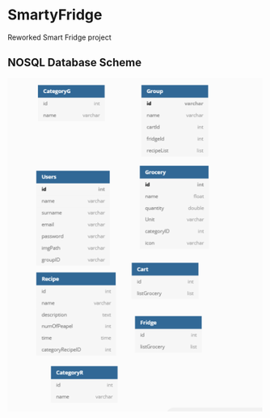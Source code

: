 # SmartyFridge
Reworked Smart Fridge project

## NOSQL Database Scheme
![db](./Images/SmartyFridgeDB.png)